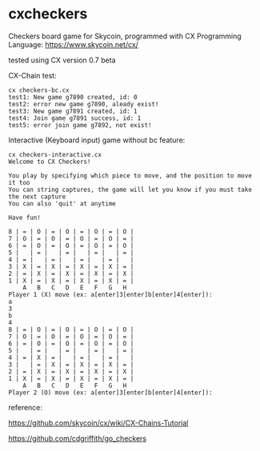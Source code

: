 # cxcheckers
Checkers board game for Skycoin, programmed with CX Programming Language: https://www.skycoin.net/cx/

tested using CX version 0.7 beta

CX-Chain test:

```
cx checkers-bc.cx
test1: New game g7890 created, id: 0
test2: error new game g7890, aleady exist!
test3: New game g7891 created, id: 1
test4: Join game g7891 success, id: 1
test5: error join game g7892, not exist!
```

Interactive (Keyboard input) game without bc feature:

```
cx checkers-interactive.cx
Welcome to CX Checkers!

You play by specifying which piece to move, and the position to move it too
You can string captures, the game will let you know if you must take the next capture
You can also 'quit' at anytime

Have fun!

8 | = | O | = | O | = | O | = | O |
7 | O | = | O | = | O | = | O | = |
6 | = | O | = | O | = | O | = | O |
5 |   | = |   | = |   | = |   | = |
4 | = |   | = |   | = |   | = |   |
3 | X | = | X | = | X | = | X | = |
2 | = | X | = | X | = | X | = | X |
1 | X | = | X | = | X | = | X | = |
    A   B   C   D   E   F   G   H 
Player 1 (X) move (ex: a[enter]3[enter]b[enter]4[enter]): 
a
3
b
4
8 | = | O | = | O | = | O | = | O |
7 | O | = | O | = | O | = | O | = |
6 | = | O | = | O | = | O | = | O |
5 |   | = |   | = |   | = |   | = |
4 | = | X | = |   | = |   | = |   |
3 |   | = | X | = | X | = | X | = |
2 | = | X | = | X | = | X | = | X |
1 | X | = | X | = | X | = | X | = |
    A   B   C   D   E   F   G   H 
Player 2 (O) move (ex: a[enter]3[enter]b[enter]4[enter]): 
```

reference:

https://github.com/skycoin/cx/wiki/CX-Chains-Tutorial

https://github.com/cdgriffith/go_checkers


